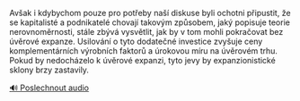 
Avšak i kdybychom pouze pro potřeby naší diskuse byli ochotni připustit, že se kapitalisté a podnikatelé chovají takovým způsobem, jaký popisuje teorie nerovnoměrnosti, stále zbývá vysvětlit, jak by v tom mohli pokračovat bez úvěrové expanze. Usilování o tyto dodatečné investice zvyšuje ceny komplementárních výrobních faktorů a úrokovou míru na úvěrovém trhu. Pokud by nedocházelo k úvěrové expanzi, tyto jevy by expanzionistické sklony brzy zastavily.

[🔊 Poslechnout audio](/data/7-paragraphs/audio/chapter_104/para_003-Avak-i-kdybychom-pouze-pro-poteby-na-diskuse-b.mp3)
